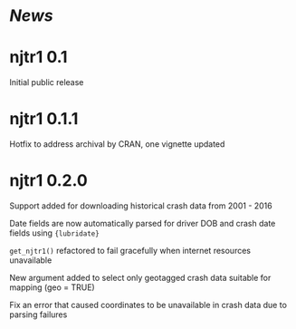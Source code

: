 # *News*

# njtr1 0.1
Initial public release

# njtr1 0.1.1
Hotfix to address archival by CRAN, one vignette updated

# njtr1 0.2.0
Support added for downloading historical crash data from 2001 - 2016

Date fields are now automatically parsed for driver DOB and crash date fields using `{lubridate}`

`get_njtr1()` refactored to fail gracefully when internet resources unavailable

New argument added to select only geotagged crash data suitable for mapping (geo = TRUE)

Fix an error that caused coordinates to be unavailable in crash data due to parsing failures

